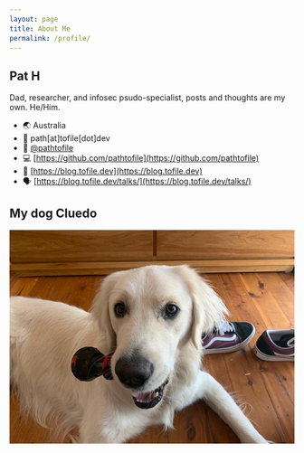 ```yaml
---
layout: page
title: About Me
permalink: /profile/
---
```


## Pat H

Dad, researcher, and infosec psudo-specialist, posts and thoughts are my own. He/Him.

- 🌏 Australia
- 📧 path[at]tofile[dot]dev
- 🐣 [@pathtofile](https://twitter.com/pathtofile)
- 💻 [https://github.com/pathtofile](https://github.com/pathtofile)
- 📖 [https://blog.tofile.dev](https://blog.tofile.dev)
- 🗣 [https://blog.tofile.dev/talks/](https://blog.tofile.dev/talks/)

## My dog Cluedo
<img src="/assets/dog_cluedo.jpg" alt="My Dog Cluedo">
